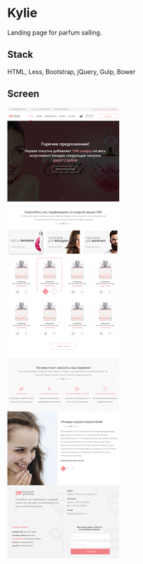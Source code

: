 # Kylie
Landing page for parfum salling.

## Stack
HTML, Less, Bootstrap, jQuery, Gulp, Bower

## Screen
![Screen](README.img/good-sale1.png)
